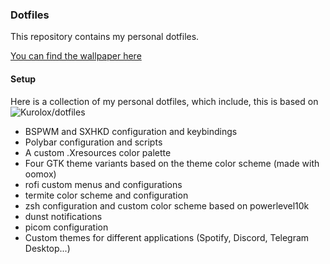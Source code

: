 ### Dotfiles

This repository contains my personal dotfiles. 

[You can find the wallpaper here](https://github.com/jurienhamaker/dotfiles/blob/bspwm/.misc/wallpaper.jpg?raw=true)

#### Setup

Here is a collection of my personal dotfiles, which include, this is based on ![Kurolox/dotfiles](https://github.com/Kurolox/dotfiles)

* BSPWM and SXHKD configuration and keybindings
* Polybar configuration and scripts
* A custom .Xresources color palette
* Four GTK theme variants based on the theme color scheme (made with oomox)
* rofi custom menus and configurations
* termite color scheme and configuration
* zsh configuration and custom color scheme based on powerlevel10k
* dunst notifications
* picom configuration
* Custom themes for different applications (Spotify, Discord, Telegram Desktop...)